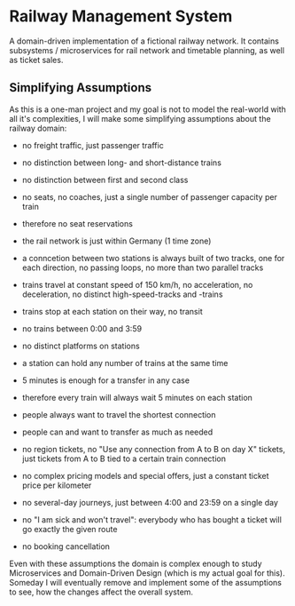 # Railway Management System

A domain-driven implementation of a fictional railway network. It contains subsystems / microservices for rail network and timetable planning, as well as ticket sales.


## Simplifying Assumptions

As this is a one-man project and my goal is not to model the real-world with all it's complexities, I will make some simplifying assumptions about the railway domain:

* no freight traffic, just passenger traffic
* no distinction between long- and short-distance trains
* no distinction between first and second class
* no seats, no coaches, just a single number of passenger capacity per train
* therefore no seat reservations


* the rail network is just within Germany (1 time zone)
* a conncetion between two stations is always built of two tracks, one for each direction, no passing loops, no more than two parallel tracks
* trains travel at constant speed of 150 km/h, no acceleration, no deceleration, no distinct high-speed-tracks and -trains
* trains stop at each station on their way, no transit
* no trains between 0:00 and 3:59


* no distinct platforms on stations
* a station can hold any number of trains at the same time
* 5 minutes is enough for a transfer in any case
* therefore every train will always wait 5 minutes on each station


* people always want to travel the shortest connection
* people can and want to transfer as much as needed
* no region tickets, no "Use any connection from A to B on day X" tickets, just tickets from A to B tied to a certain train connection
* no complex pricing models and special offers, just a constant ticket price per kilometer
* no several-day journeys, just between 4:00 and 23:59 on a single day
* no "I am sick and won't travel": everybody who has bought a ticket will go exactly the given route
* no booking cancellation


Even with these assumptions the domain is complex enough to study Microservices and Domain-Driven Design (which is my actual goal for this). Someday I will eventually remove and implement some of the assumptions to see, how the changes affect the overall system.
